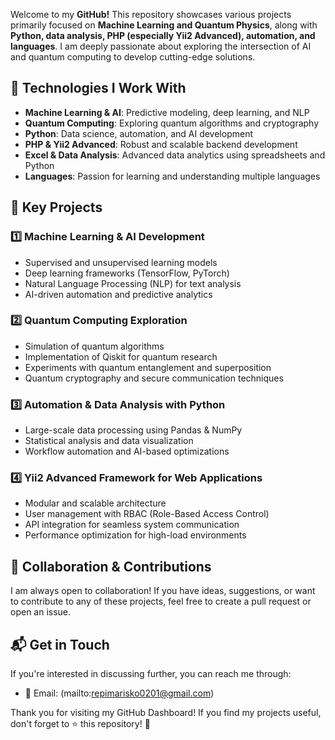 Welcome to my **GitHub!** This repository showcases various projects primarily focused on **Machine Learning and Quantum Physics**, along with **Python, data analysis, PHP (especially Yii2 Advanced), automation, and languages**. I am deeply passionate about exploring the intersection of AI and quantum computing to develop cutting-edge solutions.

## 🚀 Technologies I Work With

- **Machine Learning & AI**: Predictive modeling, deep learning, and NLP
- **Quantum Computing**: Exploring quantum algorithms and cryptography
- **Python**: Data science, automation, and AI development
- **PHP & Yii2 Advanced**: Robust and scalable backend development
- **Excel & Data Analysis**: Advanced data analytics using spreadsheets and Python
- **Languages**: Passion for learning and understanding multiple languages

## 📌 Key Projects

### 1️⃣ **Machine Learning & AI Development**
   - Supervised and unsupervised learning models
   - Deep learning frameworks (TensorFlow, PyTorch)
   - Natural Language Processing (NLP) for text analysis
   - AI-driven automation and predictive analytics

### 2️⃣ **Quantum Computing Exploration**
   - Simulation of quantum algorithms
   - Implementation of Qiskit for quantum research
   - Experiments with quantum entanglement and superposition
   - Quantum cryptography and secure communication techniques

### 3️⃣ **Automation & Data Analysis with Python**
   - Large-scale data processing using Pandas & NumPy
   - Statistical analysis and data visualization
   - Workflow automation and AI-based optimizations

### 4️⃣ **Yii2 Advanced Framework for Web Applications**
   - Modular and scalable architecture
   - User management with RBAC (Role-Based Access Control)
   - API integration for seamless system communication
   - Performance optimization for high-load environments

## 🤝 Collaboration & Contributions

I am always open to collaboration! If you have ideas, suggestions, or want to contribute to any of these projects, feel free to create a pull request or open an issue.

## 📬 Get in Touch

If you're interested in discussing further, you can reach me through:
- 📧 Email: (mailto:repimarisko0201@gmail.com)

Thank you for visiting my GitHub Dashboard! If you find my projects useful, don't forget to ⭐️ this repository! 🚀
